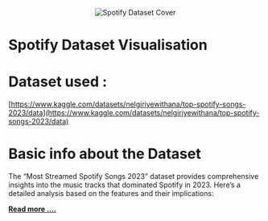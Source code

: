 <p align="center">
  <img src="https://storage.googleapis.com/pr-newsroom-wp/1/2023/12/Generic-FTR-headers_V10-1920x733.jpg" alt="Spotify Dataset Cover" />
</p>

# Spotify Dataset Visualisation

# Dataset used :

[https://www.kaggle.com/datasets/nelgiriyewithana/top-spotify-songs-2023/data](https://www.kaggle.com/datasets/nelgiriyewithana/top-spotify-songs-2023/data)

# Basic info about the Dataset

The “Most Streamed Spotify Songs 2023” dataset provides comprehensive insights into the music tracks that dominated Spotify in 2023. Here’s a detailed analysis based on the features and their implications:

[**Read more ....**](https://fresh-operation-c28.notion.site/Spotify-Dataset-Visualisation-1032252b58d780b994faef50a17b6db3)